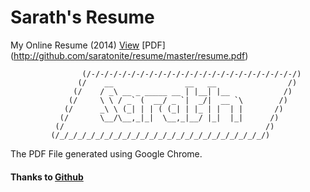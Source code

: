 Sarath's Resume
===============

My Online Resume (2014) [View](http://saratonite.github.io/resume) [PDF] (http://github.com/saratonite/resume/master/resume.pdf)

                    (/-/-/-/-/-/-/-/-/-/-/-/-/-/-/-/-/-/-/-/-/-/-/-/)
				   (/ 	 __                __   __ 				  /)
				  (/	/ _\ __ _ _____ __ | |__| |__ 			 /)
				 (/		\ \ / _` (  __/ _ `|  _/|  __ `\  		/)
				(/		_\ \ (_| | | ( (_| | |_ | |  | |       /)
			   (/		\__/\__,_|_|  \__,_|__/ |_|  |_|      /)
			  (/											 /)
	    	 (/_/_/_/_/_/_/_/_/_/_/_/_/_/_/_/_/_/_/_/_/_/_/_/)
	    	 

The PDF File generated using Google Chrome.

#### Thanks to [Github](http://github.com)